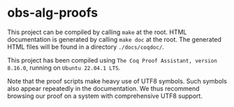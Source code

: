 # obs-alg-proofs

This project can be compiled by calling `make` at the root. HTML documentation is generated by calling `make doc` at the root. The generated HTML files will be found in a directory `./docs/coqdoc/`.

This project has been compiled using `The Coq Proof Assistant, version 8.16.0`, running on `Ubuntu 22.04.1 LTS`.

Note that the proof scripts make heavy use of UTF8 symbols. Such symbols also appear repeatedly in the documentation. We thus recommend browsing our proof on a system with comprehensive UTF8 support.
